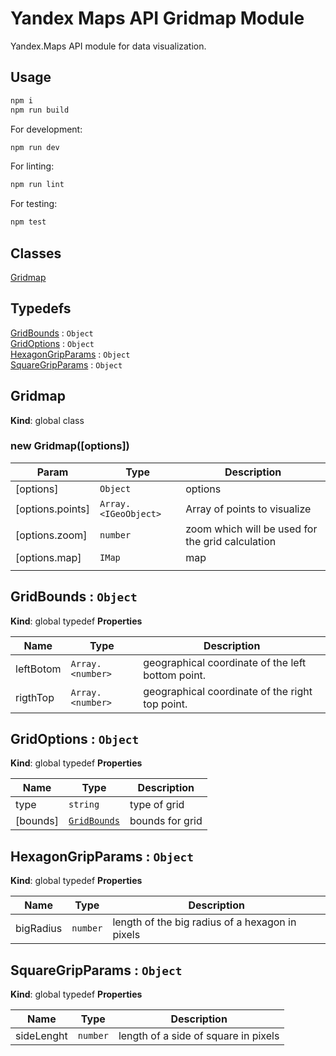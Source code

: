 # Yandex Maps API Gridmap Module

Yandex.Maps API module for data visualization.

## Usage

```bash
npm i
npm run build
```

For development:

```bash
npm run dev
```

For linting:

```bash
npm run lint
```

For testing:

```bash
npm test
```


## Classes

<dl>
<dt><a href="#Gridmap">Gridmap</a></dt>
<dd></dd>
</dl>

## Typedefs

<dl>
<dt><a href="#GridBounds">GridBounds</a> : <code>Object</code></dt>
<dd></dd>
<dt><a href="#GridOptions">GridOptions</a> : <code>Object</code></dt>
<dd></dd>
<dt><a href="#HexagonGripParams">HexagonGripParams</a> : <code>Object</code></dt>
<dd></dd>
<dt><a href="#SquareGripParams">SquareGripParams</a> : <code>Object</code></dt>
<dd></dd>
</dl>

<a name="Gridmap"></a>

## Gridmap
**Kind**: global class
<a name="new_Gridmap_new"></a>

### new Gridmap([options])

| Param | Type | Description |
| --- | --- | --- |
| [options] | <code>Object</code> | options |
| [options.points] | <code>Array.&lt;IGeoObject&gt;</code> | Array of points to visualize |
| [options.zoom] | <code>number</code> | zoom which will be used for the grid calculation |
| [options.map] | <code>IMap</code> | map |
|  |  |  |

<a name="GridBounds"></a>

## GridBounds : <code>Object</code>
**Kind**: global typedef
**Properties**

| Name | Type | Description |
| --- | --- | --- |
| leftBotom | <code>Array.&lt;number&gt;</code> | geographical coordinate of the left bottom point. |
| rigthTop | <code>Array.&lt;number&gt;</code> | geographical coordinate of the right top point. |

<a name="GridOptions"></a>

## GridOptions : <code>Object</code>
**Kind**: global typedef
**Properties**

| Name | Type | Description |
| --- | --- | --- |
| type | <code>string</code> | type of grid |
| [bounds] | [<code>GridBounds</code>](#GridBounds) | bounds for grid |

<a name="HexagonGripParams"></a>

## HexagonGripParams : <code>Object</code>
**Kind**: global typedef
**Properties**

| Name | Type | Description |
| --- | --- | --- |
| bigRadius | <code>number</code> | length of the big radius of a hexagon in pixels |

<a name="SquareGripParams"></a>

## SquareGripParams : <code>Object</code>
**Kind**: global typedef
**Properties**

| Name | Type | Description |
| --- | --- | --- |
| sideLenght | <code>number</code> | length of a side of square in pixels |


